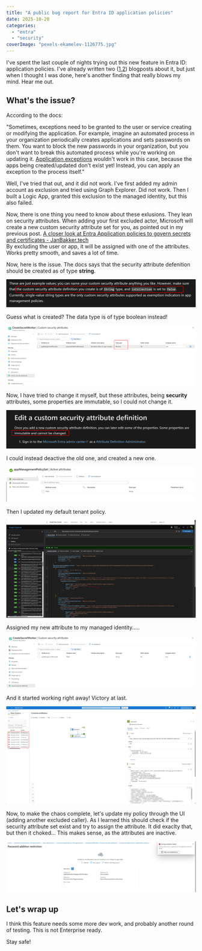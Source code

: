 ```yaml
---
title: "A public bug report for Entra ID application policies"
date: 2025-10-20
categories: 
  - "entra"
  - "security"
coverImage: "pexels-ekamelev-1126775.jpg"
---
```


I've spent the last couple of nights trying out this new feature in Entra ID: application policies. I've already written two ([1](https://janbakker.tech/no-your-nhis-cant-use-passwords-either/),[2](https://janbakker.tech/a-closer-look-at-entra-application-policies-to-govern-secrets-and-certificates/)) blogposts about it, but just when I thought I was done, here's another finding that really blows my mind. Hear me out.

## What's the issue?

According to the docs:  
  
"Sometimes, exceptions need to be granted to the user or service creating or modifying the application. For example, imagine an automated process in your organization periodically creates applications and sets passwords on them. You want to block the new passwords in your organization, but you don't want to break this automated process while you're working on updating it. [Application exceptions](https://learn.microsoft.com/en-us/entra/identity/enterprise-apps/configure-app-management-policies?tabs=graph#grant-an-exception-to-an-application) wouldn't work in this case, because the apps being created/updated don't exist yet! Instead, you can apply an exception to the process itself."

Well, I've tried that out, and it did not work. I've first added my admin account as exclusion and tried using Graph Explorer. Did not work. Then I built a Logic App, granted this exclusion to the managed identity, but this also failed.

Now, there is one thing you need to know about these exlusions. They lean on security attributes. When adding your first excluded actor, Microsoft will create a new custom security attribute set for you, as pointed out in my previous post. [A closer look at Entra Application policies to govern secrets and certificates - JanBakker.tech](https://janbakker.tech/a-closer-look-at-entra-application-policies-to-govern-secrets-and-certificates/)  
By excluding the user or app, it will be assigned with one of the attributes. Works pretty smooth, and saves a lot of time.

Now, here is the issue. The docs says that the security attribute defenition should be created as of type **string**.

![](../images/image-53.png)

Guess what is created? The data type is of type boolean instead!

![](images/image-54-scaled.png)

Now, I have tried to change it myself, but these attributes, being **security** attributes, some properties are immutable, so I could not change it.

![](images/image-61.png)

I could instead deactive the old one, and created a new one.

![](images/image-57-scaled.png)

  
Then I updated my default tenant policy.

![](images/image-58-scaled.png)

Assigned my new attribute to my managed identity.....

![](images/image-59-scaled.png)

And it started working right away! Victory at last.

![](images/image-56-scaled.png)

Now, to make the chaos complete, let's update my policy through the UI (adding another excluded caller). As I learned this should check if the security attribute set exist and try to assign the attribute. It did exaclty that, but then it choked... This makes sense, as the attributes are inactive.

![](images/image-60-scaled.png)

## Let's wrap up

I think this feature needs some more dev work, and probably another round of testing. This is not Enterprise ready.

Stay safe!
